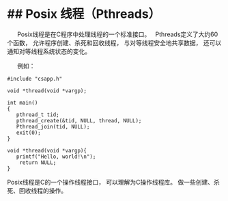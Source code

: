 # \## Posix 线程（Pthreads）

      Posix线程是在C程序中处理线程的一个标准接口。   Pthreads定义了大约60个函数， 允许程序创建、杀死和回收线程， 与对等线程安全地共享数据， 还可以通知对等线程系统状态的变化。

      例如：

```
#include "csapp.h"

void *thread(void *vargp);

int main()
{
   pthread_t tid;
   pthread_create(&tid, NULL, thread, NULL);
   Pthread_join(tid, NULL);
   exit(0);
}

void *thread(void *vargp){
   printf("Hello, world!\n");
    return NULL;
}
```

Posix线程是C的一个操作线程接口， 可以理解为C操作线程库。 做一些创建、杀死、回收线程的操作。
